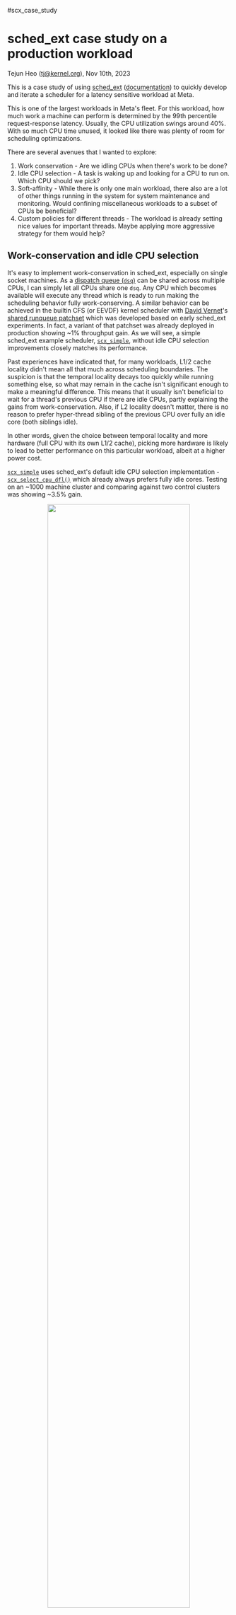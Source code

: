 #scx_case_study
# sched_ext case study on a production workload

Tejun Heo (tj@kernel.org), Nov 10th, 2023

This is a case study of using [sched_ext](http://lkml.kernel.org/r/20230711011412.100319-1-tj@kernel.org) ([documentation](https://github.com/sched-ext/sched_ext/blob/sched_ext-v5/Documentation/scheduler/sched-ext.rst)) to quickly develop and iterate a scheduler for a latency sensitive workload at Meta.

This is one of the largest workloads in Meta's fleet. For this workload, how much work a machine can perform is determined by the 99th percentile request-response latency. Usually, the CPU utilization swings around 40%. With so much CPU time unused, it looked like there was plenty of room for scheduling optimizations.

There are several avenues that I wanted to explore:

1. Work conservation - Are we idling CPUs when there's work to be done?
2. Idle CPU selection - A task is waking up and looking for a CPU to run on. Which CPU should we pick?
3. Soft-affinity - While there is only one main workload, there also are a lot of other things running in the system for system maintenance and monitoring. Would confining miscellaneous workloads to a subset of CPUs be beneficial?
4. Custom policies for different threads - The workload is already setting nice values for important threads. Maybe applying more aggressive strategy for them would help?

## Work-conservation and idle CPU selection

It's easy to implement work-conservation in sched_ext, especially on single socket machines. As a [dispatch queue (`dsq`)](https://github.com/sched-ext/sched_ext/blob/sched_ext-v5/Documentation/scheduler/sched-ext.rst#dispatch-queues) can be shared across multiple CPUs, I can simply let all CPUs share one `dsq`. Any CPU which becomes available will execute any thread which is ready to run making the scheduling behavior fully work-conserving. A similar behavior can be achieved in the builtin CFS (or EEVDF) kernel scheduler with [David Vernet](https://github.com/Decave)'s [shared runqueue patchset](https://lore.kernel.org/lkml/20230710200342.358255-1-void@manifault.com/) which was developed based on early sched_ext experiments. In fact, a variant of that patchset was already deployed in production showing ~1% throughput gain. As we will see, a simple sched_ext example scheduler, [`scx_simple`](https://github.com/sched-ext/sched_ext/blob/sched_ext/tools/sched_ext/scx_simple.bpf.c), without idle CPU selection improvements closely matches its performance.

Past experiences have indicated that, for many workloads, L1/2 cache locality didn't mean all that much across scheduling boundaries. The suspicion is that the temporal locality decays too quickly while running something else, so what may remain in the cache isn't significant enough to make a meaningful difference. This means that it usually isn't beneficial to wait for a thread's previous CPU if there are idle CPUs, partly explaining the gains from work-conservation. Also, if L2 locality doesn't matter, there is no reason to prefer hyper-thread sibling of the previous CPU over fully an idle core (both siblings idle).

In other words, given the choice between temporal locality and more hardware (full CPU with its own L1/2 cache), picking more hardware is likely to lead to better performance on this particular workload, albeit at a higher power cost.

[`scx_simple`](https://github.com/sched-ext/sched_ext/blob/sched_ext/tools/sched_ext/scx_simple.bpf.c) uses sched_ext's default idle CPU selection implementation - [`scx_select_cpu_dfl()`](https://github.com/sched-ext/sched_ext/blob/sched_ext-v5/kernel/sched/ext.c#L1990) which already always prefers fully idle cores. Testing on an ~1000 machine cluster and comparing against two control clusters was showing ~3.5% gain.

<p align="center"><img width="80%" src="https://github.com/sched-ext/sched_ext/blob/case-studies/scx_layered/scx_simple-exp.png?raw=true"></p>

The solid lines are from the test set. Dotted, controls. Both the upper and lower line groups capture the same signal but from different points. The lower group is the actual throughput measurement and are showing ~3.5% gain. Before the red vertical line, the test systems are running the default CFS scheduler. At the red marker, I simply copied the `scx_simple` binary to the machines and ran it.

While I had my suspicion, I wanted to verify that the idle core selection actually is the main contributor, so I copied `scx_select_cpu_dfl()` and BPF'ied it to make a custom [`simple_select_cpu()`](https://github.com/sched-ext/sched_ext/blob/case-studies/scx_layered/modified-scx_simple.bpf.c#L63) implementation. This is the exact same logic just in BPF.

Now that I have something I can quickly modify and deploy, I started experimenting.

<p align="center"><img width="80%" src="https://github.com/sched-ext/sched_ext/blob/case-studies/scx_layered/scx_simple-identify.png?raw=true"></p>

1. **scx_off**: I stopped `scx_simple` and waited to verify that the perf gain disappeared.
2. **T-DUP - broken**: I copied out the modified binary with the custom `select_cpu()` and started it. While performance improved a little bit, it was still mostly parity with the control sets. After a while, I realized that I forgot to clear `enq_local` flag which made all threads to be enqueued locally on the waking CPU.
3. **T-DUP**: After fixing that, I redeployed and verified that perf gain is consistent as with the standard `scx_simple`, waited for the periodic service restart to pass.
4. **T-NO_CORE**: and then deployed a new version which had the idle core prioritization [commented out](https://github.com/sched-ext/sched_ext/blob/case-studies/scx_layered/modified-scx_simple.bpf.c#L101). This lost most of the perf gain confirming that this was the main contributor.
5. **scx off**: I stopped `scx_simple` so that the systems switch back to CFS.

I didn't wait long enough to gather high confidence data. However, in the span of only several hours, I could deploy three different versions of the scheduler, one of them buggy, and verify that the main contributor was better CPU selection without disturbing the workload in any significant way. This really is a night and day difference in how quickly scheduler implementation can be iterated.

Note that the built-in upstream scheduler recently received a similar behavior change in [`b1bfeab9b002 ("sched/fair: Consider the idle state of the whole core for load balance")`](https://git.kernel.org/pub/scm/linux/kernel/git/tip/tip.git/commit/?id=b1bfeab9b00283f521d2100afb9f5af84ccdae13).

## Soft-affinity and custom policies

It was great that something as simple as `scx_simple` could show such substantial gains. However, testing soft-affinity and custom policies would require something more complex. [`scx_layered`](https://github.com/sched-ext/sched_ext/tree/sched_ext-v5/tools/sched_ext/scx_layered) is a hybrid scheduler with hot paths implemented in BPF and high-level decisions made in rust userspace.

`scx_layered` organizes threads in the system into multiple configurable layers. Each layer has matches and a policy. The matches determine which threads belong the layer and the policy determines how the threads are scheduled.

For example, in our fleet, the top-level cgroup `system.slice` contains applications that aren't service critical. We want them to run reasonably well but whether they run a bit quicker or not doesn't matter. We can match them with

```json
"matches": [
	[
		{ "CgroupPrefix": "system.slice/" }
	]
]
```

and then prevent them from jumping around across the whole system.

```json
"kind": {
	"Confined": {
        "cpus_range": [ 0, 16 ],
        "util_range": [ 0.8, 0.9 ]
    }
}
```

The above says the the layer can occupy up to 16 CPUs and the number of CPUs allocated will be dynamically adjusted to keep the average per-CPU utilization between 80% and 90%. This allows confining these low priority workloads to as few CPUs as possible for running them reasonably so that they don't walk around all over the system polluting caches and causing scheduling latencies.

Note that we don't want to set a low fixed number limit. They are low priority but still need to run, and, depending on what's happening on the system, some managerial workloads may need quite a bit of CPU cycles.

If you want to learn more about `scx_layered` and its configuration. Please read the [help message](https://github.com/sched-ext/sched_ext/blob/case-studies/scx_layered/scx_layered-help.txt) and take a look at the 66-line [example configuration file](https://github.com/sched-ext/sched_ext/blob/case-studies/scx_layered/scx_layered-example-config.json).

The following is from one afternoon that I spent iterating on `scx_layered` implementation and different configurations.

<p align="center"><img width="100%" src="https://github.com/sched-ext/sched_ext/blob/case-studies/scx_layered/scx_layered-exp.png?raw=true"></p>

This is the same ~1000 machine test set and I'm trying out different configurations and adding new features on the fly. You can see that the first, third and fourth trials didn't work too well while the second and last did pretty good. The final configuration I settled on was pretty similar to the example configuration above - low priority workloads are confined to a high-utilization pool of CPUs and main workload threads with negative nice values are allowed to preempt everyone else.

What limited the iteration speed was how quickly I could obtain signals from the workload and how fast I could decide what to do next. The deployment of scheduler implementation and configuration changes was not a factor at all.

This is the exact opposite of what this would be like without sched_ext. Setting up the test cluster and stabilizing to match the controls took multiple weeks. Rebooting the machines to deploy a new kernel and obtaining usable signals would take at least several days in the best of circumstances. If you make a mistake, as we all do, and deploy a kernel which crashes and causes production issues, that can easily extend to weeks.

Speaking of bugs and crashes, I did make a mistake and the scheduler I was testing above was faulty. It had a bug in per-thread data structure management and would fail after the PID wraps which takes a few days for these machines. Not knowing about the bug and happy with the performance gain, I left it running.

<p align="center"><img width="60%" src="https://github.com/sched-ext/sched_ext/blob/case-studies/scx_layered/scx_layered-bug.png?raw=true"></p>

Two days later, I checked the graph and noticed that the performance gain went away in the morning (the rightmost CFS red line). I investigated and it turned out `scx_layered` failed in all machines in a pretty short time frame. Deploying a scheduler with a latent bug would usually mean disaster. However, here, all that happened was that the machines seamlessly switched back to CFS and the performance gain went away. No machines crashed. No drama.

We are currently in the process of setting up a larger scale testing to obtain more reliable result but the results up until now is indicating combined >5% throughput gain compared to CFS with shared queue, which is a staggering amount.
## Conclusion

This experience has clearly confirmed the benefits of sched_ext to us. There is no way we could have experimented with an in-kernel scheduler change this significant in production. It would have taken too long, and too much coordination and pain. Even if we could experiment and obtain the same results, the path to deployment would be too uncertain and arduous.

With sched_ext, I spent a couple weeks writing `scx_layered`, and another week testing it on the live production workload while continuously tinkering to obtain the result. Also, because it's so safe, we can easily expand the testing to wider scale and deploy as-is.

I didn't spend too much effort optimizing the configuration and the resulting configuration isn't very specific to the workload. The goal behind `scx_layered` is to allow application teams to easily apply their domain specific knowledge and experience to improve scheduling behaviors. With `scx_layered` and other efforts, we're planning to work closely with application teams.

It's worth noting that all the identified optimization strategies are generic and widely applicable. Figuring out the right way to structure the interface would take efforts but we now know with certainty that these are valid strategies. With the ability to quickly experiment and iterate, we'll continue to identify effective strategies, and keep publishing the findings along with code. As we learn more and gain more experiences, I believe that we'll be able to build a scheduler or a set of them that can incorporate most of the identified strategies in a generic and consistent manner.